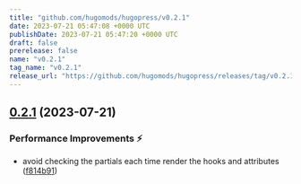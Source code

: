 ```yaml
---
title: "github.com/hugomods/hugopress/v0.2.1"
date: 2023-07-21 05:47:08 +0000 UTC
publishDate: 2023-07-21 05:47:20 +0000 UTC
draft: false
prerelease: false
name: "v0.2.1"
tag_name: "v0.2.1"
release_url: "https://github.com/hugomods/hugopress/releases/tag/v0.2.1"
---
```


## [0.2.1](https://github.com/hugomods/hugopress/compare/v0.2.0...v0.2.1) (2023-07-21)


### Performance Improvements ⚡️

* avoid checking the partials each time render the hooks and attributes ([f814b91](https://github.com/hugomods/hugopress/commit/f814b91b7e0ea30575e73992e97758266370acc2))
